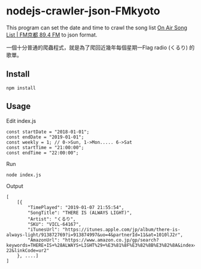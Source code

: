 # nodejs-crawler-json-FMkyoto

This program can set the date and time to crawl the song list [On Air Song List | FM京都 89.4 FM](http://fm-kyoto.jp/nowonair/) to json format.

一個十分普通的爬蟲程式，就是為了爬回近幾年每個星期一Flag radio (くるり) 的歌單。


## Install

```shell
npm install
```

## Usage

Edit index.js

```shell
const startDate = "2018-01-01";
const endDate = "2019-01-01";
const weekly = 1; // 0->Sun, 1->Mon..... 6->Sat
const startTime = "21:00:00";
const endTime = "22:00:00";
```

Run
```shell
node index.js
```

Output
```shell
[
    [{
        "TimePlayed": "2019-01-07 21:55:54",
        "SongTitle": "THERE IS (ALWAYS LIGHT)",
        "Artist": "くるり",
        "SKU": "VICL-64167",
        "iTunesUrl": "https://itunes.apple.com/jp/album/there-is-always-light/913872769?i=913874997&uo=4&partnerId=11&at=1010lJ2r",
        "AmazonUrl": "https://www.amazon.co.jp/gp/search?keywords=THERE+IS+%28ALWAYS+LIGHT%29+%E3%81%8F%E3%82%8B%E3%82%8A&index=music&creative=1211&camp=247&ie=UTF8&tag=alphastation-22&linkCode=ur2"
    }, ....]
] 
```
